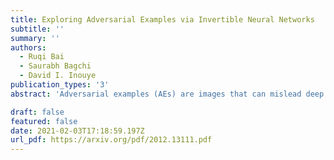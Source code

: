 ```yaml
---
title: Exploring Adversarial Examples via Invertible Neural Networks
subtitle: ''
summary: ''
authors: 
  - Ruqi Bai
  - Saurabh Bagchi
  - David I. Inouye
publication_types: '3'
abstract: 'Adversarial examples (AEs) are images that can mislead deep neural network (DNN) classifiers via introducing slight perturbations into original images.This security vulnerability has led to vast research in recent years because it can introduce real-world threats into systems that rely on neural networks. Yet, a deep understanding of the characteristics of adversarial examples has remained elusive. We propose a new way of achieving such understanding through a recent development, namely, invertible neural models with Lipschitz continuous mapping functions from the input to the output. With the ability to invert any latent representation back to its corresponding input image, we can investigate adversarial examples at a deeper level and disentangle the adversarial example's latent representation. Given this new perspective, we propose a fast latent space adversarial example generation method that could accelerate adversarial training. Moreover, this new perspective could contribute to new ways of adversarial example detection.'

draft: false
featured: false
date: 2021-02-03T17:18:59.197Z
url_pdf: https://arxiv.org/pdf/2012.13111.pdf
---
```

